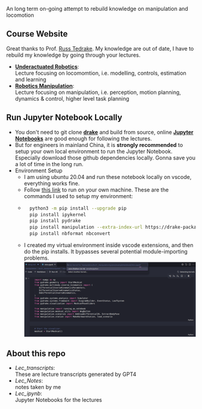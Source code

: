 An long term on-going attempt to rebuild knowledge on manipulation and locomotion

## Course Website

Great thanks to Prof. [Russ Tedrake](https://groups.csail.mit.edu/locomotion/russt.html). My knowledge are out of date, I have to rebuild my knowledge by going through your lectures.   
* **[Underactuated Robotics](https://underactuated.csail.mit.edu/)**: <br> Lecture focusing on locomomtion, i.e. modelling, controls, estimation and learning   
* **[Robotics Manipulation](https://manipulation.csail.mit.edu/)**: <br> Lecture focusing on manipulation, i.e. perception, motion planning, dynamics & control, higher level task planning


## Run Jupyter Notebook Locally

* You don't need to git clone **[drake](https://github.com/RobotLocomotion/drake)** and build from source, online **[Jupyter Notebooks](https://manipulation.csail.mit.edu/drake.html#notebooks)** are good enough for following the lectures.
* But for engineers in mainland China, it is **strongly recommended** to setup your own local environment to run the Jupyter Notebook. Especially download those github dependencies locally. Gonna save you a lot of time in the long run.  
* Environment Setup
    * I am using ubuntu 20.04 and run these notebook locally on vscode, everything works fine.
    * Follow [this link](https://manipulation.csail.mit.edu/drake.html#section3) to run on your own machine. These are the commands I used to setup my environment: 
    * ```bash
        python3 -m pip install --upgrade pip
        pip install ipykernel
        pip install pydrake
        pip install manipulation --extra-index-url https://drake-packages.csail.mit.edu/whl/nightly/  
        pip install nbformat nbconvert
        ```
    * I created my virtual environment inside vscode extensions, and then do the pip installs. It bypasses several potential module-importing problems. ![selectKernel](./selectKernelVscode.png)

## About this repo
* *Lec_transcripts*: <br> These are lecture transcripts generated by GPT4
* *Lec_Notes*: <br> notes taken by me
* *Lec_ipynb*: <br> Jupyter Notebooks for the lectures


